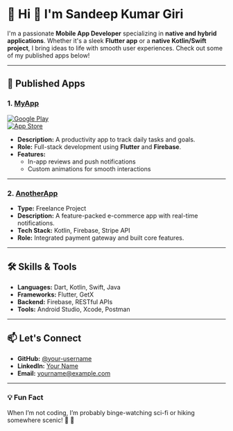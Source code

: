 # 📱 Hi 👋 I'm Sandeep Kumar Giri

I'm a passionate **Mobile App Developer** specializing in **native and hybrid applications**. Whether it's a sleek **Flutter app** or a **native Kotlin/Swift project**, I bring ideas to life with smooth user experiences. Check out some of my published apps below!

---

## 🚀 Published Apps

### 1. [MyApp](https://play.google.com/store/apps/details?id=com.myapp)  
[![Google Play](https://img.shields.io/badge/Google_Play-Download-blue)](https://play.google.com/store/apps/details?id=com.myapp)  
[![App Store](https://img.shields.io/badge/App_Store-Download-green)](https://apps.apple.com/app/myapp/id1234567890)

- **Description:** A productivity app to track daily tasks and goals.
- **Role:** Full-stack development using **Flutter** and **Firebase**.
- **Features:**  
  - In-app reviews and push notifications  
  - Custom animations for smooth interactions  

---

### 2. [AnotherApp](https://play.google.com/store/apps/details?id=com.anotherapp)
- **Type:** Freelance Project  
- **Description:** A feature-packed e-commerce app with real-time notifications.  
- **Tech Stack:** Kotlin, Firebase, Stripe API  
- **Role:** Integrated payment gateway and built core features.

---

## 🛠️ Skills & Tools
- **Languages:** Dart, Kotlin, Swift, Java  
- **Frameworks:** Flutter, GetX  
- **Backend:** Firebase, RESTful APIs  
- **Tools:** Android Studio, Xcode, Postman  

---

## 📫 Let's Connect
- **GitHub:** [@your-username](https://github.com/your-username)  
- **LinkedIn:** [Your Name](https://www.linkedin.com/in/your-profile)  
- **Email:** yourname@example.com  

---

### 💡 Fun Fact
When I’m not coding, I’m probably binge-watching sci-fi or hiking somewhere scenic! 🌲 🚀
